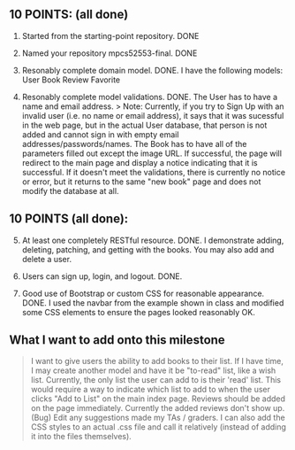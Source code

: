 10 POINTS: (all done)
----------------------
1. Started from the starting-point repository.
	DONE

2. Named your repository mpcs52553-final.
	DONE

3. Resonably complete domain model.
	DONE. I have the following models:
		User
		Book
		Review
		Favorite

4. Resonably complete model validations.
	DONE.
	The User has to have a name and email address.
		> Note: Currently, if you try to Sign Up with an invalid user (i.e. no name or email address), it says that it was sucessful in the web page, but in the actual User database, that person is not added and cannot sign in with empty email addresses/passwords/names.
	The Book has to have all of the parameters filled out except the image URL. If successful, the page will redirect to the main page and display a notice indicating that it is successful. If it doesn't meet the validations, there is currently no notice or error, but it returns to the same "new book" page and does not modify the database at all.

10 POINTS (all done):
----------------------
5. At least one completely RESTful resource.
	DONE.
	I demonstrate adding, deleting, patching, and getting with the books. You may also add and delete a user.

6. Users can sign up, login, and logout.
	DONE.

7. Good use of Bootstrap or custom CSS for reasonable appearance.
	DONE. I used the navbar from the example shown in class and modified some CSS elements to ensure the pages looked reasonably OK.

What I want to add onto this milestone
---------------------------------------
> I want to give users the ability to add books to their list.
> If I have time, I may create another model and have it be "to-read" list, like a wish list. Currently, the only list the user can add to is their 'read' list. This would require a way to indicate which list to add to when the user clicks "Add to List" on the main index page.
> Reviews should be added on the page immediately. Currently the added reviews don't show up. (Bug)
> Edit any suggestions made my TAs / graders.
> I can also add the CSS styles to an actual .css file and call it relatively (instead of adding it into the files themselves).